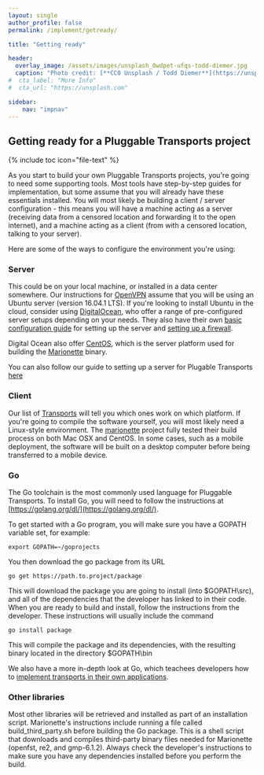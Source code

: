```yaml
---
layout: single
author_profile: false
permalink: /implement/getready/

title: "Getting ready"

header:
  overlay_image: /assets/images/unsplash_0wdpet-ufqs-todd-diemer.jpg
  caption: "Photo credit: [**CC0 Unsplash / Todd Diemer**](https://unsplash.com/@todd_diemer)"
#  cta_label: "More Info"
#  cta_url: "https://unsplash.com"

sidebar:
    nav: "impnav"
---
```

## Getting ready for a Pluggable Transports project

{% include toc icon="file-text" %}

As you start to build your own Pluggable Transports projects, you're going to need some supporting tools. Most tools have step-by-step guides for implementation, but some assume that you will already have these essentials installed. You will most likely be building a client / server configuration - this means you will have a machine acting as a server (receiving data from a censored location and forwarding it to the open internet), and a machine acting as a client (from with a censored location, talking to your server).

Here are some of the ways to configure the environment you're using:

### Server
This could be on your local machine, or installed in a data center somewhere. Our instructions for [OpenVPN](/implement/openvpn) assume that you will be using an Ubuntu server (version 16.04.1 LTS). If you're looking to install Ubuntu in the cloud, consider using [DigitalOcean](https://www.digitalocean.com), who offer a range of pre-configured server setups depending on your needs. They also have their own [basic configuration guide](https://www.digitalocean.com/community/tutorials/initial-server-setup-with-ubuntu-16-04) for setting up the server and [setting up a firewall](https://www.digitalocean.com/community/tutorials/ufw-essentials-common-firewall-rules-and-commands). 

Digital Ocean also offer [CentOS](https://www.digitalocean.com/community/tutorial_series/new-centos-7-server-checklist), which is the server platform used for building the [Marionette](https://github.com/redjack/marionette/blob/master/doc/USER_GUIDE.md) binary.

You can also follow our guide to setting up a server for Plugable Transports [here](/implement/basicserver)

### Client
Our list of [Transports](/implement) will tell you which ones work on which platform. If you're going to compile the software yourself, you will most likely need a Linux-style environment. The [marionette](https://github.com/redjack/marionette) project fully tested their build process on both Mac OSX and CentOS. In some cases, such as a mobile deployment, the software will be built on a desktop computer before being transferred to a mobile device.

### Go
The Go toolchain is the most commonly used language for Pluggable Transports. To install Go, you will need to follow the instructions at [https://golang.org/dl/](https://golang.org/dl/).

To get started with a Go program, you will make sure you have a GOPATH variable set, for example: 

~~~~~
export GOPATH=~/goprojects
~~~~~

You then download the go package from its URL

~~~~~
go get https://path.to.project/package
~~~~~

This will download the package you are going to install (into $GOPATH\src), and all of the dependencies that the developer has linked to in their code. When you are ready to build and install, follow the instructions from the developer. These instructions will usually include the command

~~~~~
go install package
~~~~~

This will compile the package and its dependencies, with the resulting binary located in the directory $GOPATH\bin

We also have a more in-depth look at Go, which teachees developers how to [implement transports in their own applications](/implement/go).

### Other libraries
Most other libraries will be retrieved and installed as part of an installation script. Marionette's instructions include running a file called build_third_party.sh before building the Go package. This is a shell script that downloads and compiles third-party binary files needed for Marionette (openfst, re2, and gmp-6.1.2). Always check the developer's instructions to make sure you have any dependencies installed before you perform the build.
